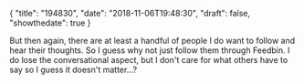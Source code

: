 {
  "title": "194830",
  "date": "2018-11-06T19:48:30",
  "draft": false,
  "showthedate": true
}

But then again, there are at least a handful of people I do want to follow and hear their thoughts. So I guess why not just follow them through Feedbin. I do lose the conversational aspect, but I don't care for what others have to say so I guess it doesn't matter...?